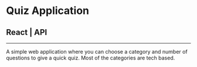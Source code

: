 # Quiz Application
## React | API
---
A simple web application where you can choose a category and number of questions to give a quick quiz. Most of the categories are tech based.
